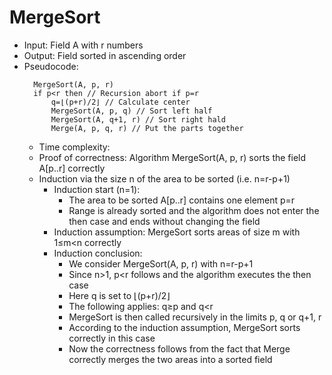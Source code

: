 # MergeSort

- Input: Field A with r numbers
- Output: Field sorted in ascending order
- Pseudocode:
  ```
	MergeSort(A, p, r)
	​if p<r then // Recursion abort if p=r
		q=⌊(p+r)/2⌋ // Calculate center
		MergeSort(A, p, q) // Sort left half
		MergeSort(A, q+1, r) // Sort right hald
		Merge(A, p, q, r) // Put the parts together
	```
  - Time complexity:
  - Proof of correctness: Algorithm MergeSort(A, p, r) sorts the field A[p..r] correctly
  - Induction via the size n of the area to be sorted (i.e. n=r-p+1)
	- Induction start (n=1):
		- The area to be sorted A[p..r] contains one element p=r
		- Range is already sorted and the algorithm does not enter the then case and ends without changing the field
	- Induction assumption: MergeSort sorts areas of size m with 1≤m<n correctly
	- Induction conclusion:
		- We consider MergeSort(A, p, r) with n=r-p+1
		- Since n>1, p<r follows and the algorithm executes the then case
		- Here q is set to ⌊(p+r)/2⌋
		- The following applies: q≥p and q<r
		- MergeSort is then called recursively in the limits p, q or q+1, r
		- According to the induction assumption, MergeSort sorts correctly in this case
		- Now the correctness follows from the fact that Merge correctly merges the two areas into a sorted field
